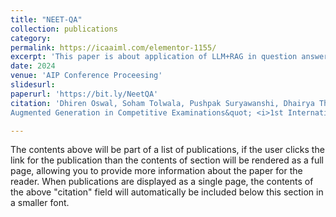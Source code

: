 ```yaml
---
title: "NEET-QA"
collection: publications
category: 
permalink: https://icaaiml.com/elementor-1155/
excerpt: 'This paper is about application of LLM+RAG in question answering system for National Eligiblity Entrance Test. The number 2 is left for future work.'
date: 2024
venue: 'AIP Conference Proceesing'
slidesurl: 
paperurl: 'https://bit.ly/NeetQA'
citation: 'Dhiren Oswal, Soham Tolwala, Pushpak Suryawanshi, Dhairya Thakkar, Swapnil Shinde (2024). &quot; NEET-QA: Evaluating Retrieval
Augmented Generation in Competitive Examinations&quot; <i>1st International Conference on Applied Artificial Intelligence and Machine learning, AIP Conference Proceedings 1</i>. 1(1).'

---
```


The contents above will be part of a list of publications, if the user clicks the link for the publication than the contents of section will be rendered as a full page, allowing you to provide more information about the paper for the reader. When publications are displayed as a single page, the contents of the above "citation" field will automatically be included below this section in a smaller font.